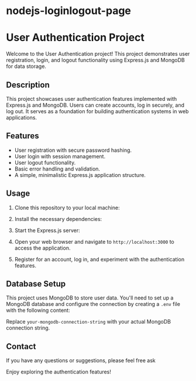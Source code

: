 # nodejs-loginlogout-page

# User Authentication Project

Welcome to the User Authentication project! This project demonstrates user registration, login, and logout functionality using Express.js and MongoDB for data storage.

## Description

This project showcases user authentication features implemented with Express.js and MongoDB. Users can create accounts, log in securely, and log out. It serves as a foundation for building authentication systems in web applications.

## Features

- User registration with secure password hashing.
- User login with session management.
- User logout functionality.
- Basic error handling and validation.
- A simple, minimalistic Express.js application structure.

## Usage

1. Clone this repository to your local machine:

2. Install the necessary dependencies:

3. Start the Express.js server:

4. Open your web browser and navigate to `http://localhost:3000` to access the application.

5. Register for an account, log in, and experiment with the authentication features.

## Database Setup

This project uses MongoDB to store user data. You'll need to set up a MongoDB database and configure the connection by creating a `.env` file with the following content:

Replace `your-mongodb-connection-string` with your actual MongoDB connection string.
## Contact

If you have any questions or suggestions, please feel free ask

Enjoy exploring the authentication features!



